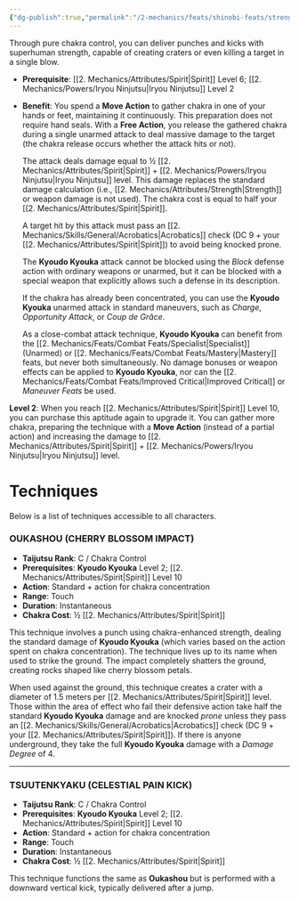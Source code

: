 ```yaml
---
{"dg-publish":true,"permalink":"/2-mechanics/feats/shinobi-feats/strength-enhancement-kyoudo-kyouka/"}
---
```


Through pure chakra control, you can deliver punches and kicks with superhuman strength, capable of creating craters or even killing a target in a single blow.

- **Prerequisite**: [[2. Mechanics/Attributes/Spirit\|Spirit]] Level 6; [[2. Mechanics/Powers/Iryou Ninjutsu\|Iryou Ninjutsu]] Level 2  
- **Benefit**: You spend a **Move Action** to gather chakra in one of your hands or feet, maintaining it continuously. This preparation does not require hand seals. With a **Free Action**, you release the gathered chakra during a single unarmed attack to deal massive damage to the target (the chakra release occurs whether the attack hits or not).

	The attack deals damage equal to ½ [[2. Mechanics/Attributes/Spirit\|Spirit]] + [[2. Mechanics/Powers/Iryou Ninjutsu\|Iryou Ninjutsu]] level. This damage replaces the standard damage calculation (i.e., [[2. Mechanics/Attributes/Strength\|Strength]] or weapon damage is not used). The chakra cost is equal to half your [[2. Mechanics/Attributes/Spirit\|Spirit]].

	A target hit by this attack must pass an [[2. Mechanics/Skills/General/Acrobatics\|Acrobatics]] check (DC 9 + your [[2. Mechanics/Attributes/Spirit\|Spirit]]) to avoid being knocked prone.

	The **Kyoudo Kyouka** attack cannot be blocked using the *Block* defense action with ordinary weapons or unarmed, but it can be blocked with a special weapon that explicitly allows such a defense in its description.

	If the chakra has already been concentrated, you can use the **Kyoudo Kyouka** unarmed attack in standard maneuvers, such as *Charge*, *Opportunity Attack*, or *Coup de Grâce*.

	As a close-combat attack technique, **Kyoudo Kyouka** can benefit from the [[2. Mechanics/Feats/Combat Feats/Specialist\|Specialist]] (Unarmed) or [[2. Mechanics/Feats/Combat Feats/Mastery\|Mastery]] feats, but never both simultaneously. No damage bonuses or weapon effects can be applied to **Kyoudo Kyouka**, nor can the [[2. Mechanics/Feats/Combat Feats/Improved Critical\|Improved Critical]] or *Maneuver Feats* be used.

**Level 2**: When you reach [[2. Mechanics/Attributes/Spirit\|Spirit]] Level 10, you can purchase this aptitude again to upgrade it. You can gather more chakra, preparing the technique with a **Move Action** (instead of a partial action) and increasing the damage to [[2. Mechanics/Attributes/Spirit\|Spirit]] + [[2. Mechanics/Powers/Iryou Ninjutsu\|Iryou Ninjutsu]] level.

# Techniques

Below is a list of techniques accessible to all characters.

### OUKASHOU (CHERRY BLOSSOM IMPACT)

- **Taijutsu Rank**: C / Chakra Control
- **Prerequisites**: **Kyoudo Kyouka** Level 2; [[2. Mechanics/Attributes/Spirit\|Spirit]] Level 10
- **Action**: Standard + action for chakra concentration
- **Range**: Touch
- **Duration**: Instantaneous
- **Chakra Cost**: ½ [[2. Mechanics/Attributes/Spirit\|Spirit]]

This technique involves a punch using chakra-enhanced strength, dealing the standard damage of **Kyoudo Kyouka** (which varies based on the action spent on chakra concentration). The technique lives up to its name when used to strike the ground. The impact completely shatters the ground, creating rocks shaped like cherry blossom petals.

When used against the ground, this technique creates a crater with a diameter of 1.5 meters per [[2. Mechanics/Attributes/Spirit\|Spirit]] level. Those within the area of effect who fail their defensive action take half the standard **Kyoudo Kyouka** damage and are knocked *prone* unless they pass an [[2. Mechanics/Skills/General/Acrobatics\|Acrobatics]] check (DC 9 + your [[2. Mechanics/Attributes/Spirit\|Spirit]]). If there is anyone underground, they take the full **Kyoudo Kyouka** damage with a *Damage Degree* of 4.

---

### TSUUTENKYAKU (CELESTIAL PAIN KICK)

- **Taijutsu Rank**: C / Chakra Control
- **Prerequisites**: **Kyoudo Kyouka** Level 2; [[2. Mechanics/Attributes/Spirit\|Spirit]] Level 10
- **Action**: Standard + action for chakra concentration
- **Range**: Touch
- **Duration**: Instantaneous
- **Chakra Cost**: ½ [[2. Mechanics/Attributes/Spirit\|Spirit]]

This technique functions the same as **Oukashou** but is performed with a downward vertical kick, typically delivered after a jump.